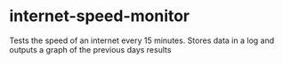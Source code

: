 # internet-speed-monitor
Tests the speed of an internet every 15 minutes. Stores data in a log and outputs a graph of the previous days results
